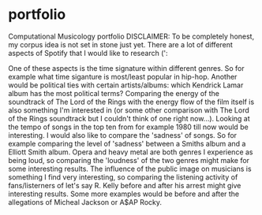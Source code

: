 # portfolio
Computational Musicology portfolio
DISCLAIMER: To be completely honest, my corpus idea is not set in stone just yet. There are a lot of different aspects of Spotify that I would like to research (':

One of these aspects is the time signature within different genres. So for example what time siganture is most/least popular in hip-hop. Another would be political ties with certain artists/albums: which Kendrick Lamar album has the most political terms? Comparing the energy of the soundtrack of The Lord of the Rings with the energy flow of the film itself is also something I'm interested in (or some other comparison with The Lord of the Rings soundtrack but I couldn't think of one right now...). Looking at the tempo of songs in the top ten from for example 1980 till now would be interesting. I would also like to compare the 'sadness' of songs. So for example comparing the level of 'sadness' between a Smiths album and a Elliott Smith album. Opera and heavy metal are both genres I experience as being loud, so comparing the 'loudness' of the two genres might make for some interesting results. The influence of the public image on musicians is something I find very interesting, so comparing the listening activity of fans/listerners of let's say R. Kelly before and after his arrest might give interesting results. Some more examples would be before and after the allegations of Micheal Jackson or A$AP Rocky.
